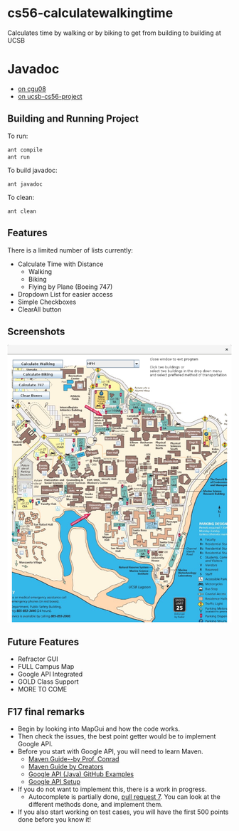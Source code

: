 # cs56-calculatewalkingtime

Calculates time by walking or by biking to get from building to building at UCSB

# Javadoc
* [on cgu08](http://cgu08.github.io/cs56-calculatewalkingtime/javadoc)
* [on ucsb-cs56-project](http://ucsb-cs56-project.github.io/cs56-calculatewalkingtime/javadoc)

## Building and Running Project
To run:
```
ant compile
ant run
```
To build javadoc:
```
ant javadoc
```
To clean:
```
ant clean
```

## Features
There is a limited number of lists currently:
* Calculate Time with Distance
  * Walking
  * Biking
  * Flying by Plane (Boeing 747)
* Dropdown List for easier access
* Simple Checkboxes
* ClearAll button

## Screenshots

![Screenshot 1](images/screenshot.png?raw=true)

## Future Features
* Refractor GUI
* FULL Campus Map
* Google API Integrated
* GOLD Class Support
* MORE TO COME

## F17 final remarks
* Begin by looking into MapGui and how the code works.
* Then check the issues, the best point getter would be to implement Google API.
* Before you start with Google API, you will need to learn Maven.
  * [Maven Guide--by Prof. Conrad](https://ucsb-cs56-pconrad.github.io/topics/maven/)
  * [Maven Guide by Creators](https://maven.apache.org/guides/getting-started/maven-in-five-minutes.html)
  * [Google API (Java) GitHub Examples](https://github.com/google/google-api-java-client-samples)
  * [Google API Setup](https://developers.google.com/api-client-library/java/google-api-java-client/setup)
* If you do not want to implement this, there is a work in progress.
  * Autocomplete is partially done, [pull request 7](https://github.com/UCSB-CS56-Projects/cs56-calculatewalkingtime/issues/7). You can look at the different methods done, and implement them.
* If you also start working on test cases, you will have the first 500 points done before you know it!